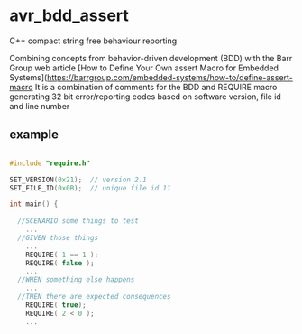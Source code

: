 # avr_bdd_assert
C++ compact string free behaviour reporting 

Combining concepts from behavior-driven development (BDD) with the Barr Group web article 
[How to Define Your Own assert Macro for Embedded Systems](https://barrgroup.com/embedded-systems/how-to/define-assert-macro
It is a combination of comments for the BDD and REQUIRE macro generating 32 bit error/reporting codes based on software version, file id and line number

## example
```cpp

#include "require.h"

SET_VERSION(0x21);  // version 2.1
SET_FILE_ID(0x0B);  // unique file id 11

int main() { 
  
  //SCENARIO some things to test 
    ...
  //GIVEN those things
    ...
    REQUIRE( 1 == 1 );
    REQUIRE( false );
    ...
  //WHEN something else happens
    ...     
  //THEN there are expected consequences
    REQUIRE( true);
    REQUIRE( 2 < 0 );          
    ...

```
